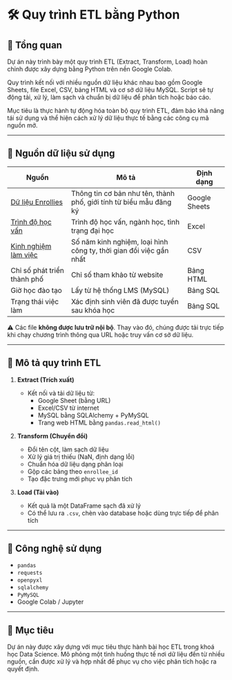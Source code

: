 # 🛠️ Quy trình ETL bằng Python

## 📌 Tổng quan

Dự án này trình bày một quy trình ETL (Extract, Transform, Load) hoàn chỉnh được xây dựng bằng Python trên nền Google Colab.

Quy trình kết nối với nhiều nguồn dữ liệu khác nhau bao gồm Google Sheets, file Excel, CSV, bảng HTML và cơ sở dữ liệu MySQL. Script sẽ tự động tải, xử lý, làm sạch và chuẩn bị dữ liệu để phân tích hoặc báo cáo.

Mục tiêu là thực hành tự động hóa toàn bộ quy trình ETL, đảm bảo khả năng tái sử dụng và thể hiện cách xử lý dữ liệu thực tế bằng các công cụ mã nguồn mở.

---

## 📂 Nguồn dữ liệu sử dụng

| Nguồn | Mô tả | Định dạng |
|-------|------|-----------|
| [Dữ liệu Enrollies](https://docs.google.com/spreadsheets/d/1VCkHwBjJGRJ21asd9pxW4_0z2PWuKhbLR3gUHm-p4GI) | Thông tin cơ bản như tên, thành phố, giới tính từ biểu mẫu đăng ký | Google Sheets |
| [Trình độ học vấn](https://assets.swisscoding.edu.vn/company_course/enrollies_education.xlsx) | Trình độ học vấn, ngành học, tình trạng đại học | Excel |
| [Kinh nghiệm làm việc](https://assets.swisscoding.edu.vn/company_course/work_experience.csv) | Số năm kinh nghiệm, loại hình công ty, thời gian đổi việc gần nhất | CSV |
| Chỉ số phát triển thành phố | Chỉ số tham khảo từ website | Bảng HTML |
| Giờ học đào tạo | Lấy từ hệ thống LMS (MySQL) | Bảng SQL |
| Trạng thái việc làm | Xác định sinh viên đã được tuyển sau khóa học | Bảng SQL |

⚠️ Các file **không được lưu trữ nội bộ**. Thay vào đó, chúng được tải trực tiếp khi chạy chương trình thông qua URL hoặc truy vấn cơ sở dữ liệu.

---

## 🔁 Mô tả quy trình ETL

1. **Extract (Trích xuất)**
   - Kết nối và tải dữ liệu từ:
     - Google Sheet (bằng URL)
     - Excel/CSV từ internet
     - MySQL bằng SQLAlchemy + PyMySQL
     - Trang web HTML bằng `pandas.read_html()`

2. **Transform (Chuyển đổi)**
   - Đổi tên cột, làm sạch dữ liệu
   - Xử lý giá trị thiếu (NaN, định dạng lỗi)
   - Chuẩn hóa dữ liệu dạng phân loại
   - Gộp các bảng theo `enrollee_id`
   - Tạo đặc trưng mới phục vụ phân tích

3. **Load (Tải vào)**
   - Kết quả là một DataFrame sạch đã xử lý
   - Có thể lưu ra `.csv`, chèn vào database hoặc dùng trực tiếp để phân tích

---

## 🧰 Công nghệ sử dụng

- `pandas`
- `requests`
- `openpyxl`
- `sqlalchemy`
- `PyMySQL`
- Google Colab / Jupyter

---

## 🎯 Mục tiêu

Dự án này được xây dựng với mục tiêu thực hành bài học ETL trong khoá học Data Science. Mô phỏng một tình huống thực tế nơi dữ liệu đến từ nhiều nguồn, cần được xử lý và hợp nhất để phục vụ cho việc phân tích hoặc ra quyết định.

